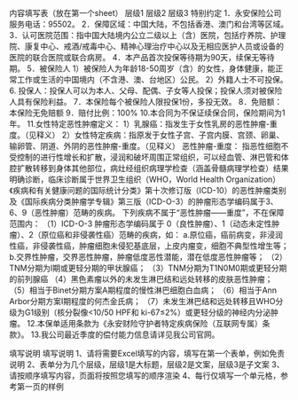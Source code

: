 内容填写表（放在第一个sheet）
	层级1	层级2	层级3
	特别约定
		1．永安保险公司服务电话：95502。
		2．保障区域：中国大陆，不包括香港、澳门和台湾等区域。
		3．认可医院范围：指中国大陆境内公立二级以上（含）医院，包括疗养院、护理院、康复中心、戒酒/戒毒中心、精神心理治疗中心以及无相应医护人员或设备的医院的联合医院或联合病房。
		4．本产品首次投保等待期为90天，续保无等待期。
		5．被保险人
		1）被保险人为年龄18-50周岁（含）的女性，身体健康，能正常工作或生活的中国境内（不含港、澳、台地区）公民。
		2）外籍人士不可投保。
		6. 投保人：投保人可以为本人、父母、配偶、子女等人投保；投保人须对被保险人具有保险利益。
		7．本保险每个被保险人限投保1份，多投无效。
		8．免赔额：本保险无免赔额
		9．赔付比例：100%
		10.本合同为不保证续保合同，保险期间为1年。
		11.女性特定恶性肿瘤定义：
		   1）乳腺癌：指发生于女性乳房的恶性肿瘤-重度。（见释义）
		   2）女性特定疾病：指原发于女性子宫、子宫内膜、宫颈、卵巢、输卵管、阴道、外阴的恶性肿瘤-重度。（见释义）
			   恶性肿瘤-重度：
			   指恶性细胞不受控制的进行性增长和扩散，浸润和破坏周围正常组织，可以经血管、淋巴管和体腔扩散转移到身体其他部位，病灶经组织病理学检查（涵盖骨髓病理学检查）结果明确诊断，临床诊断属于世界卫生组织（WHO，World Health Organization）《疾病和有关健康问题的国际统计分类》第十次修订版（ICD-10）的恶性肿瘤类别及《国际疾病分类肿瘤学专辑》第三版（ICD-O-3）的肿瘤形态学编码属于3、6、9（恶性肿瘤）范畴的疾病。
			   下列疾病不属于“恶性肿瘤——重度”，不在保障范围内：
			  （1）ICD-O-3 肿瘤形态学编码属于 0（良性肿瘤）、1（动态未定性肿瘤）、2（原位癌和非侵袭性癌）范畴的疾病，如：
			     a.原位癌，癌前病变，非浸润性癌，非侵袭性癌，肿瘤细胞未侵犯基底层，上皮内瘤变，细胞不典型性增生等；
			     b.交界性肿瘤，交界恶性肿瘤，肿瘤低度恶性潜能，潜在低度恶性肿瘤等；
			  （2）TNM分期为Ⅰ期或更轻分期的甲状腺癌；
			  （3）TNM分期为T1N0M0期或更轻分期的前列腺癌
			  （4）黑色素瘤以外的未发生淋巴结和远处转移的皮肤恶性肿瘤；
			  （5）相当于Binet分期方案A期程度的慢性淋巴细胞白血病；
			  （6）相当于Ann Arbor分期方案Ⅰ期程度的何杰金氏病；
			  （7）未发生淋巴结和远处转移且WHO分级为G1级别（核分裂像<10/50 HPF和 ki-67≤2%）或更轻分级的神经内分泌肿瘤。
		12.本保单适用条款为《永安财险守护者特定疾病保险（互联网专属）条款》。
		13.我公司最近季度的偿付能力信息请详见我公司官网。


填写说明
	填写说明
	1、请将需要Excel填写的内容，填写在第一个表单，例如免责说明
	2、表单分为几个层级，层级1是大标题，层级2是文案，层级3是子文案
	3、请按顺序填写内容，页面将按照您填写的顺序渲染
	4、每行仅填写一个单元格，参考第一页的样例


